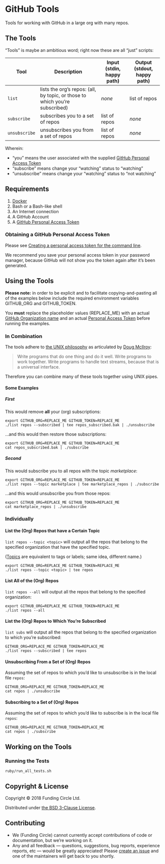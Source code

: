# GitHub Tools

Tools for working with GitHub in a large org with many repos.

## The Tools

“Tools” is maybe an ambitious word; right now these are all “just” scripts:

| Tool | Description | Input (stdin, happy path) | Output (stdout, happy path) |
| ---- | ----------- | ------------------------- | --------------------------- |
| `list` | lists the org’s repos: (all, by topic, or those to which you’re subscribed) | *none* | list of repos |
| `subscribe` | subscribes you to a set of repos | list of repos | *none* |
| `unsubscribe` | unsubscribes you from a set of repos | list of repos | *none* |

Wherein:

* “you” means the user associated with the supplied [GitHub Personal Access Token](https://help.github.com/articles/creating-a-personal-access-token-for-the-command-line/)
* “subscribe” means change your “watching” status to “watching”
* “unsubscribe” means change your “watching” status to “not watching”

## Requirements

1. [Docker](https://www.docker.com/community-edition#/download)
1. Bash or a Bash-like shell
1. An Internet connection
1. A GitHub Account
1. A [GitHub Personal Access Token](#obtaining-a-github-personal-access-token)

### Obtaining a GitHub Personal Access Token

Please see [Creating a personal access token for the command line](https://help.github.com/articles/creating-a-personal-access-token-for-the-command-line/).

We recommend you save your personal access token in your password manager, because GitHub will not
show you the token again after it’s been generated.

## Using the Tools

**Please note:** in order to be explicit and to facilitate copying-and-pasting all of the examples below include the
required environment variables GITHUB_ORG and GITHUB_TOKEN.

You **must** replace the placeholder values (REPLACE_ME) with an actual
[GitHub Organization name](https://help.github.com/articles/about-organizations/) and an actual
[Personal Access Token](#obtaining-a-github-personal-access-token) before running the examples.

### In Combination

The tools adhere to [the UNIX philosophy](https://en.wikipedia.org/wiki/Unix_philosophy#Doug_McIlroy_on_Unix_programming)
as articulated by [Doug McIlroy](https://en.wikipedia.org/wiki/Douglas_McIlroy):

> Write programs that do one thing and do it well. Write programs to work together. Write programs
> to handle text streams, because that is a universal interface.

Therefore you can combine many of these tools together using UNIX pipes.

#### Some Examples

##### First

This would remove **all** your (org) subscriptions:

```shell
export GITHUB_ORG=REPLACE_ME GITHUB_TOKEN=REPLACE_ME
./list repos --subscribed | tee repos_subscribed.bak | ./unsubscribe
```

…and this would then restore those subscriptions:

```shell
export GITHUB_ORG=REPLACE_ME GITHUB_TOKEN=REPLACE_ME
cat repos_subscribed.bak | ./subscribe
```

##### Second

This would subscribe you to all repos with the topic _marketplace_:

```shell
export GITHUB_ORG=REPLACE_ME GITHUB_TOKEN=REPLACE_ME
./list repos --topic marketplace | tee marketplace_repos | ./subscribe
```

…and this would unsubscribe you from those repos:

```shell
export GITHUB_ORG=REPLACE_ME GITHUB_TOKEN=REPLACE_ME
cat marketplace_repos | ./unsubscribe
```

### Individually

#### List the (Org) Repos that have a Certain Topic

`list repos --topic <topic>` will output all the repos that belong to the specified organization that have the specified topic.

([Topics](https://help.github.com/articles/about-topics/) are equivalent to tags or labels; same
idea, different name.)

```shell
export GITHUB_ORG=REPLACE_ME GITHUB_TOKEN=REPLACE_ME
./list repos --topic <topic> | tee repos
```

#### List All of the (Org) Repos

`list repos --all` will output all the repos that belong to the specified organization:

```shell
export GITHUB_ORG=REPLACE_ME GITHUB_TOKEN=REPLACE_ME
./list repos --all
```

#### List the (Org) Repos to Which You’re Subscribed

`list subs` will output all the repos that belong to the specified organization to which you’re
subscribed:

```shell
GITHUB_ORG=REPLACE_ME GITHUB_TOKEN=REPLACE_ME
./list repos --subscribed | tee repos
```

#### Unsubscribing From a Set of (Org) Repos

Assuming the set of repos to which you’d like to unsubscribe is in the local file `repos`:

```shell
GITHUB_ORG=REPLACE_ME GITHUB_TOKEN=REPLACE_ME
cat repos | ./unsubscribe
```

#### Subscribing to a Set of (Org) Repos

Assuming the set of repos to which you’d like to subscribe is in the local file `repos`:

```shell
GITHUB_ORG=REPLACE_ME GITHUB_TOKEN=REPLACE_ME
cat repos | ./subscribe
```

## Working on the Tools

### Running the Tests

```shell
ruby/run_all_tests.sh
```

## Copyright & License

Copyright © 2018 Funding Circle Ltd.

Distributed under [the BSD 3-Clause License](LICENSE).

## Contributing

<!-- When you make changes to this section, please be sure to copy the changes
     to <project root>/.github/contributing.md -->

* We (Funding Circle) cannot currently accept contributions of code or documentation, but we’re working on it.
* Any and all feedback — questions, suggestions, bug reports, experience reports, etc — would be greatly appreciated! Please [create an issue](https://github.com/FundingCircle/github-tools/issues/new) and one of the maintainers will get back to you shortly.
